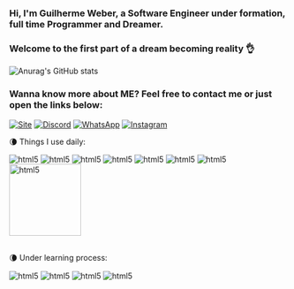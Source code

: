 ### Hi, I'm Guilherme Weber, a Software Engineer under formation, full time Programmer and Dreamer.
### Welcome to the first part of a dream becoming reality 👌

![Anurag's GitHub stats](https://github-readme-stats.vercel.app/api?username=GuilhermeW3ber&show_icons=true&theme=radical)

### Wanna know more about ME? Feel free to contact me or just open the links below:
[![Site](https://img.shields.io/badge/website-000000?style=for-the-badge&logo=About.me&logoColor=white)](https://guilhermew3ber.github.io/Main/)
[![Discord](https://img.shields.io/badge/LinkedIn-0077B5?style=for-the-badge&logo=linkedin&logoColor=white)](https://www.linkedin.com/in/guilherme-weber-519535241/)
[![WhatsApp](https://img.shields.io/badge/WhatsApp-25D366?style=for-the-badge&logo=whatsapp&logoColor=white)](https://wa.me/5541992420603)
[![Instagram](https://img.shields.io/badge/Instagram-E4405F?style=for-the-badge&logo=instagram&logoColor=white)](https://www.instagram.com/_guilhermeweber_/)

 🌘 Things I use daily:
<div style="display: incline_block">
    <img align="center" alt="html5" src="https://img.shields.io/badge/Java-ED8B00?style=for-the-badge&logo=java&logoColor=white"/>
    <img align="center" alt="html5" src="https://img.shields.io/badge/Eclipse-2C2255?style=for-the-badge&logo=eclipse&logoColor=white"/>
    <img align="center" alt="html5" src="https://img.shields.io/badge/React_Native-20232A?style=for-the-badge&logo=react&logoColor=61DAFB"/>
    <img align="center" alt="html5" src="https://img.shields.io/badge/HTML5-E34F26?style=for-the-badge&logo=html5&logoColor=white"/>
    <img align="center" alt="html5" src="https://img.shields.io/badge/CSS3-1572B6?style=for-the-badge&logo=css3&logoColor=white"/>
    <img align="center" alt="html5" src="https://img.shields.io/badge/JavaScript-F7DF1E?style=for-the-badge&logo=javascript&logoColor=black"/>
    <img align="center" alt="html5" src="https://img.shields.io/badge/GIT-E44C30?style=for-the-badge&logo=git&logoColor=white"/>
    <img align="center" alt="html5" height="130" width="130" src="https://cdn.jsdelivr.net/gh/devicons/devicon/icons/cucumber/cucumber-plain-wordmark.svg"/>

</div><br/>

🌘 Under learning process:
<div style="display: incline_block">
    <img align="center" alt="html5" src="https://img.shields.io/badge/Python-14354C?style=for-the-badge&logo=python&logoColor=white"/>
    <img align="center" alt="html5" src="https://img.shields.io/badge/Flutter-02569B?style=for-the-badge&logo=flutter&logoColor=white"/>
    <img align="center" alt="html5" src="https://img.shields.io/badge/Dart-0175C2?style=for-the-badge&logo=dart&logoColor=white"/>
    <img align="center" alt="html5" src="https://img.shields.io/badge/PHP-777BB4?style=for-the-badge&logo=php&logoColor=white"/>
</div>
